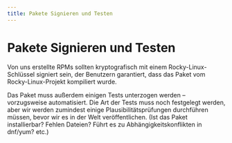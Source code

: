 ```yaml
---
title: Pakete Signieren und Testen
---
```


# Pakete Signieren und Testen


Von uns erstellte RPMs sollten kryptografisch mit einem Rocky-Linux-Schlüssel signiert sein, der Benutzern garantiert, dass das Paket vom Rocky-Linux-Projekt kompiliert wurde.

Das Paket muss außerdem einigen Tests unterzogen werden – vorzugsweise automatisiert. Die Art der Tests muss noch festgelegt werden, aber wir werden zumindest einige Plausibilitätsprüfungen durchführen müssen, bevor wir es in der Welt veröffentlichen. (Ist das Paket installierbar? Fehlen Dateien? Führt es zu Abhängigkeitskonflikten in dnf/yum? etc.)
